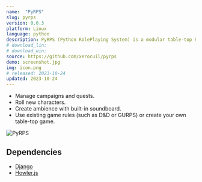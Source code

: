 ```yaml
---
name:  "PyRPS"
slug: pyrps
version: 0.0.3
platform: Linux
language: python
description: PyRPS (Python RolePlaying System) is a modular table-top RPG DM's companion.
# download_lin:
# download_win:
source: https://github.com/xerocuil/pyrps
demo: screenshot.jpg
img: icon.png
# released: 2023-10-24
updated: 2023-10-24
---
```


- Manage campaigns and quests.
- Roll new characters.
- Create ambience with built-in soundboard.
- Use existing game rules (such as D&D or GURPS) or create your own table-top game.

![PyRPS](docs/screenshot.jpg)

## Dependencies

- [Django](https://www.djangoproject.com/)
- [Howler.js](https://howlerjs.com/)

